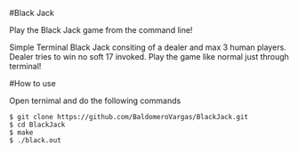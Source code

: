 #Black Jack

Play the Black Jack game from the command line!

Simple Terminal Black Jack consiting of a dealer and max 3 human players. Dealer tries to win no soft 17 invoked.
Play the game like normal just through terminal!

#How to use

Open ternimal and do the following commands

```
$ git clone https://github.com/BaldomeroVargas/BlackJack.git
$ cd BlackJack
$ make
$ ./black.out
```

